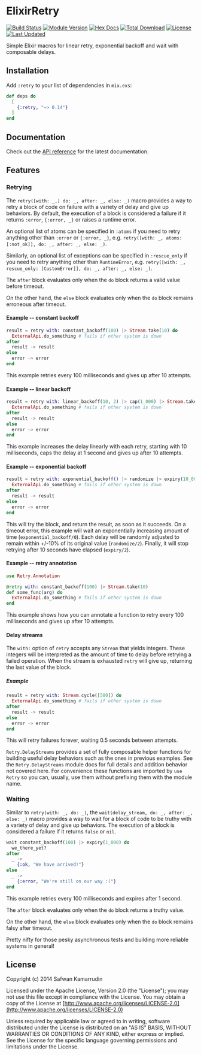 # ElixirRetry

[![Build Status](https://travis-ci.org/safwank/ElixirRetry.svg?branch=master)](https://travis-ci.org/safwank/ElixirRetry)
[![Module Version](https://img.shields.io/hexpm/v/retry.svg)](https://hex.pm/packages/retry)
[![Hex Docs](https://img.shields.io/badge/hex-docs-lightgreen.svg)](https://hexdocs.pm/retry/)
[![Total Download](https://img.shields.io/hexpm/dt/retry.svg)](https://hex.pm/packages/retry)
[![License](https://img.shields.io/hexpm/l/retry.svg)](https://github.com/safwank/ElixirRetry/blob/master/LICENSE)
[![Last Updated](https://img.shields.io/github/last-commit/safwank/ElixirRetry.svg)](https://github.com/safwank/ElixirRetry/commits/master)

Simple Elixir macros for linear retry, exponential backoff and wait with composable delays.

## Installation

Add `:retry` to your list of dependencies in `mix.exs`:

```elixir
def deps do
  [
    {:retry, "~> 0.14"}
  ]
end
```

## Documentation

Check out the [API reference](https://hexdocs.pm/retry/api-reference.html) for the latest documentation.

## Features

### Retrying

The `retry([with: _,] do: _, after: _, else: _)` macro provides a way to retry a block of code on failure with a variety of delay and give up behaviors. By default, the execution of a block is considered a failure if it returns `:error`, `{:error, _}` or raises a runtime error.

An optional list of atoms can be specified in `:atoms` if you need to retry anything other than `:error` or `{:error, _}`, e.g. `retry([with: _, atoms: [:not_ok]], do: _, after: _, else: _)`.

Similarly, an optional list of exceptions can be specified in `:rescue_only` if you need to retry anything other than `RuntimeError`, e.g. `retry([with: _, rescue_only: [CustomError]], do: _, after: _, else: _)`.

The `after` block evaluates only when the `do` block returns a valid value before timeout.

On the other hand, the `else` block evaluates only when the `do` block remains erroneous after timeout.

#### Example -- constant backoff

```elixir
result = retry with: constant_backoff(100) |> Stream.take(10) do
  ExternalApi.do_something # fails if other system is down
after
  result -> result
else
  error -> error
end
```

This example retries every 100 milliseconds and gives up after 10 attempts.

#### Example -- linear backoff

```elixir
result = retry with: linear_backoff(10, 2) |> cap(1_000) |> Stream.take(10) do
  ExternalApi.do_something # fails if other system is down
after
  result -> result
else
  error -> error
end
```

This example increases the delay linearly with each retry, starting with 10 milliseconds, caps the delay at 1 second and gives up after 10 attempts.

#### Example -- exponential backoff

```elixir
result = retry with: exponential_backoff() |> randomize |> expiry(10_000), rescue_only: [TimeoutError] do
  ExternalApi.do_something # fails if other system is down
after
  result -> result
else
  error -> error
end
```

This will try the block, and return the result, as soon as it succeeds. On a timeout error, this example will wait an exponentially increasing amount of time (`exponential_backoff/0`). Each delay will be randomly adjusted to remain within +/-10% of its original value (`randomize/2`). Finally, it will stop retrying after 10 seconds have elapsed (`expiry/2`).

#### Example -- retry annotation

```elixir
use Retry.Annotation

@retry with: constant_backoff(100) |> Stream.take(10)
def some_func(arg) do
  ExternalApi.do_something # fails if other system is down
end
```

This example shows how you can annotate a function to retry every 100 milliseconds and gives up after 10 attempts.

#### Delay streams

The `with:` option of `retry` accepts any `Stream` that yields integers. These integers will be interpreted as the amount of time to delay before retrying a failed operation. When the stream is exhausted `retry` will give up, returning the last value of the block.

##### Example

```elixir
result = retry with: Stream.cycle([500]) do
  ExternalApi.do_something # fails if other system is down
after
  result -> result
else
  error -> error
end
```

This will retry failures forever, waiting 0.5 seconds between attempts.

`Retry.DelayStreams` provides a set of fully composable helper functions for building useful delay behaviors such as the ones in previous examples. See the `Retry.DelayStreams` module docs for full details and addition behavior not covered here. For convenience these functions are imported by `use Retry` so you can, usually, use them without prefixing them with the module name.

### Waiting

Similar to `retry(with: _, do: _)`, the `wait(delay_stream, do: _, after: _, else: _)` macro provides a way to wait for a block of code to be truthy with a variety of delay and give up behaviors. The execution of a block is considered a failure if it returns `false` or `nil`.

```elixir
wait constant_backoff(100) |> expiry(1_000) do
  we_there_yet?
after
  _ ->
    {:ok, "We have arrived!"}
else
  _ ->
    {:error, "We're still on our way :("}
end
```

This example retries every 100 milliseconds and expires after 1 second.

The `after` block evaluates only when the `do` block returns a truthy value.

On the other hand, the `else` block evaluates only when the `do` block remains falsy after timeout.

Pretty nifty for those pesky asynchronous tests and building more reliable systems in general!

## License

Copyright (c) 2014 Safwan Kamarrudin

Licensed under the Apache License, Version 2.0 (the "License");
you may not use this file except in compliance with the License.
You may obtain a copy of the License at [http://www.apache.org/licenses/LICENSE-2.0](http://www.apache.org/licenses/LICENSE-2.0)

Unless required by applicable law or agreed to in writing, software
distributed under the License is distributed on an "AS IS" BASIS,
WITHOUT WARRANTIES OR CONDITIONS OF ANY KIND, either express or implied.
See the License for the specific language governing permissions and
limitations under the License.
